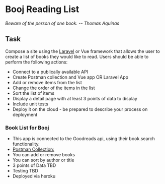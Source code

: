 # Booj Reading List
*Beware of the person of one book. -- Thomas Aquinas*
## Task


Compose a site using the [Laravel](https://laravel.com/) or Vue framework that allows the user to create a list of books they would like to read. Users should be able to perform the following actions:
* Connect to a publically available API
* Create Postman collection and Vue app OR Laravel App 
* Add or remove items from the list
* Change the order of the items in the list
* Sort the list of items
* Display a detail page with at least 3 points of data to display
* Include unit tests
* Deploy it on the cloud - be prepared to describe your process on deployment


### Book List for Booj
* This app is connected to the Goodreads api, using their book.search functionality.
* [Postman Collection:](https://www.getpostman.com/collections/2d221f715b5f102fe93d)
* You can add or remove books
* You can sort by author or title
* 3 points of Data TBD
* Testing TBD
* Deployed via heroku

